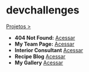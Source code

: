 # devchallenges
 [Projetos >](https://josimarmg.github.io/devchallenges/)

 - **404 Not Found:** [Acessar](https://josimarmg.github.io/devchallenges/page-404-not-found/index.html)
 - **My Team Page:** [Acessar](https://josimarmg.github.io/devchallenges/my-team-page-master/index.html)
 - **Interior Consultant** [Acessar](https://josimarmg.github.io/devchallenges/interior-consultant-master/index.html)
 - **Recipe Blog** [Acessar](https://josimarmg.github.io/devchallenges/recipe-blog/index.html)
 - **My Gallery** [Acessar](https://josimarmg.github.io/devchallenges/my-gallery/index.html)
